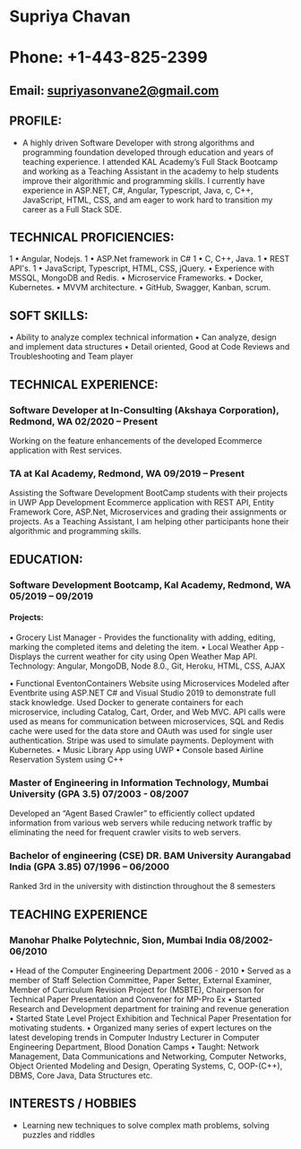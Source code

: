 
#                                                             Supriya Chavan
#                                                         Phone: +1-443-825-2399                                    
##                                                   Email: supriyasonvane2@gmail.com
## PROFILE:
 * A highly driven Software Developer with strong algorithms and programming foundation developed through education and years of teaching experience. I attended KAL Academy’s Full Stack Bootcamp and working as a Teaching Assistant in the academy to help students improve their algorithmic and programming skills. I currently have experience in ASP.NET, C#, Angular, Typescript, Java, c, C++, JavaScript, HTML, CSS, and am eager to work hard to transition my career as a Full Stack SDE.
## TECHNICAL PROFICIENCIES:
1 •	Angular, Nodejs.
1 •	ASP.Net framework in C#
1 •	C, C++, Java.
1 •	REST API's.
1 •	JavaScript, Typescript, HTML, CSS, jQuery.
•	Experience with MSSQL, MongoDB and Redis.
•	Microservice Frameworks.
•	Docker, Kubernetes.
•	MVVM architecture.
•	GitHub, Swagger, Kanban, scrum.
## SOFT SKILLS:
•	Ability to analyze complex technical information
•	Can analyze, design and implement data structures
•	Detail oriented, Good at Code Reviews and Troubleshooting and Team player

## TECHNICAL EXPERIENCE:
### Software Developer at In-Consulting (Akshaya Corporation), Redmond, WA                                  	02/2020 – Present   
Working on the feature enhancements of the developed Ecommerce application with Rest services. 
### TA at Kal Academy, Redmond, WA                                                                           09/2019 – Present
Assisting the Software Development BootCamp students with their projects in UWP App Development Ecommerce application with REST API, Entity Framework Core, ASP.Net, Microservices and grading their assignments or projects. As a Teaching Assistant, I am helping other participants hone their algorithmic and programming skills.
 
## EDUCATION: 
### Software Development Bootcamp, Kal Academy, Redmond, WA	                            	               05/2019 – 09/2019
#### Projects:
•	Grocery List Manager - Provides the functionality with adding, editing, marking the completed items and deleting the item.
•	Local Weather App - Displays the current weather for city using Open Weather Map API.
Technology: Angular, MongoDB, Node 8.0., Git, Heroku, HTML, CSS, AJAX

•	Functional EventonContainers Website using Microservices
Modeled after Eventbrite using ASP.NET C# and Visual Studio 2019 to demonstrate full stack knowledge. Used Docker to generate containers for each microservice, including Catalog, Cart, Order, and Web MVC. API calls were used as means for communication between microservices, SQL and Redis cache were used for the data store and OAuth was used for single user authentication. Stripe was used to simulate payments. Deployment with Kubernetes.
•	Music Library App using UWP
•	Console based Airline Reservation System using C++

### Master of Engineering in Information Technology, Mumbai University 	(GPA 3.5)	                      07/2003 - 08/2007
Developed an “Agent Based Crawler” to efficiently collect updated information from various web servers while        reducing network traffic by eliminating the need for frequent crawler visits to web servers.
### Bachelor of engineering (CSE) DR. BAM University Aurangabad India (GPA 3.85)                        07/1996 – 06/2000
Ranked 3rd in the university with distinction throughout the 8 semesters

## TEACHING EXPERIENCE 
### Manohar Phalke Polytechnic, Sion, Mumbai India 					                                                08/2002- 06/2010 
•	Head of the Computer Engineering Department 2006 - 2010 
•	Served as a member of Staff Selection Committee, Paper Setter, External Examiner, Member of Curriculum Revision Project for (MSBTE), Chairperson for Technical Paper Presentation and Convener for MP-Pro Ex 
•	Started Research and Development department for training and revenue generation
•	Started State Level Project Exhibition and Technical Paper Presentation for motivating students.
•	Organized many series of expert lectures on the latest developing trends in Computer Industry Lecturer in Computer Engineering Department, Blood Donation Camps
•	Taught: Network Management, Data Communications and Networking, Computer Networks, Object Oriented Modeling and Design, Operating Systems, C, OOP-(C++), DBMS, Core Java, Data Structures etc. 

## INTERESTS / HOBBIES
 * Learning new techniques to solve complex math problems, solving puzzles and riddles






